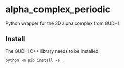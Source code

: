 # alpha_complex_periodic
Python wrapper for the 3D alpha complex from GUDHI

## Install
The GUDHI C++ library needs to be installed.

```
python -m pip install -e .
```
